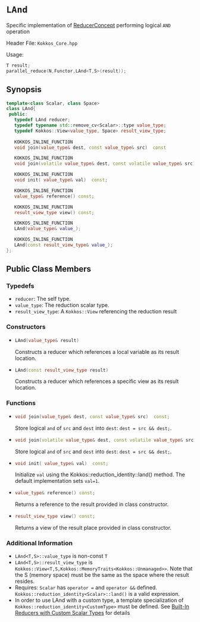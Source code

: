 # `LAnd`

Specific implementation of [ReducerConcept](ReducerConcept) performing logical `AND` operation

Header File: `Kokkos_Core.hpp`

Usage: 
```c++
T result;
parallel_reduce(N,Functor,LAnd<T,S>(result));
```

## Synopsis 
```c++
template<class Scalar, class Space>
class LAnd{
 public:
   typedef LAnd reducer;
   typedef typename std::remove_cv<Scalar>::type value_type;
   typedef Kokkos::View<value_type, Space> result_view_type;
   
   KOKKOS_INLINE_FUNCTION
   void join(value_type& dest, const value_type& src)  const

   KOKKOS_INLINE_FUNCTION
   void join(volatile value_type& dest, const volatile value_type& src) const;

   KOKKOS_INLINE_FUNCTION
   void init( value_type& val)  const;

   KOKKOS_INLINE_FUNCTION
   value_type& reference() const;

   KOKKOS_INLINE_FUNCTION
   result_view_type view() const;

   KOKKOS_INLINE_FUNCTION
   LAnd(value_type& value_);

   KOKKOS_INLINE_FUNCTION
   LAnd(const result_view_type& value_);
};
```

## Public Class Members

### Typedefs
   
 * `reducer`: The self type.
 * `value_type`: The reduction scalar type.
 * `result_view_type`: A `Kokkos::View` referencing the reduction result 

### Constructors
 
 * ```c++
   LAnd(value_type& result)
   ```
   Constructs a reducer which references a local variable as its result location.  
 
 * ```c++
   LAnd(const result_view_type result)
   ```
   Constructs a reducer which references a specific view as its result location.

### Functions

 * ```c++
   void join(value_type& dest, const value_type& src)  const;
   ```
   Store logical `and` of `src` and `dest` into `dest`:  `dest = src && dest;`. 

 * ```c++
   void join(volatile value_type& dest, const volatile value_type& src) const;
   ```
   Store logical `and` of `src` and `dest` into `dest`:  `dest = src && dest;`. 

 * ```c++
   void init( value_type& val)  const;
   ```
   Initialize `val` using the Kokkos::reduction_identity<Scalar>::land() method.  The default implementation sets `val=1`.

 * ```c++
   value_type& reference() const;
   ```
   Returns a reference to the result provided in class constructor.

 * ```c++
   result_view_type view() const;
   ```
   Returns a view of the result place provided in class constructor.

### Additional Information
   * `LAnd<T,S>::value_type` is non-const `T`
   * `LAnd<T,S>::result_view_type` is `Kokkos::View<T,S,Kokkos::MemoryTraits<Kokkos::Unmanaged>>`.  Note that the S (memory space) must be the same as the space where the result resides.
   * Requires: `Scalar` has `operator =` and `operator &&` defined. `Kokkos::reduction_identity<Scalar>::land()` is a valid expression. 
   * In order to use LAnd with a custom type, a template specialization of `Kokkos::reduction_identity<CustomType>` must be defined.  See [Built-In Reducers with Custom Scalar Types](../../../ProgrammingGuide/Custom-Reductions:-Built-In-Reducers-with-Custom-Scalar-Types) for details